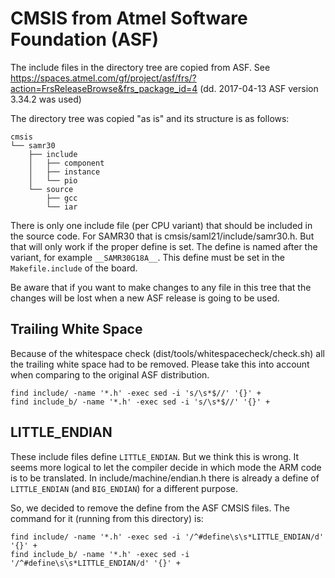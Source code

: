 # CMSIS from Atmel Software Foundation (ASF)

The include files in the directory tree are copied from ASF.  See
https://spaces.atmel.com/gf/project/asf/frs/?action=FrsReleaseBrowse&frs_package_id=4
(dd.  2017-04-13 ASF version 3.34.2 was used)

The directory tree was copied "as is" and its structure is as follows:

    cmsis
    └── samr30
        ├── include
        │   ├── component
        │   ├── instance
        │   └── pio
        └── source
            ├── gcc
            └── iar

There is only one include file (per CPU variant) that should be included in
the source code.  For SAMR30 that is cmsis/saml21/include/samr30.h.  But
that will only work if the proper define is set.  The define is named after
the variant, for example `__SAMR30G18A__`.  This define must be set in the
`Makefile.include` of the board.

Be aware that if you want to make changes to any file in this tree that the
changes will be lost when a new ASF release is going to be used.

## Trailing White Space

Because of the whitespace check (dist/tools/whitespacecheck/check.sh) all
the trailing white space had to be removed.  Please take this into account
when comparing to the original ASF distribution.

    find include/ -name '*.h' -exec sed -i 's/\s*$//' '{}' +
    find include_b/ -name '*.h' -exec sed -i 's/\s*$//' '{}' +

## LITTLE_ENDIAN

These include files define `LITTLE_ENDIAN`.  But we think this is wrong.  It
seems more logical to let the compiler decide in which mode the ARM code is
to be translated.  In include/machine/endian.h there is already a define of
`LITTLE_ENDIAN` (and `BIG_ENDIAN`) for a different purpose.

So, we decided to remove the define from the ASF CMSIS files.  The command
for it (running from this directory) is:

    find include/ -name '*.h' -exec sed -i '/^#define\s\s*LITTLE_ENDIAN/d' '{}' +
    find include_b/ -name '*.h' -exec sed -i '/^#define\s\s*LITTLE_ENDIAN/d' '{}' +
